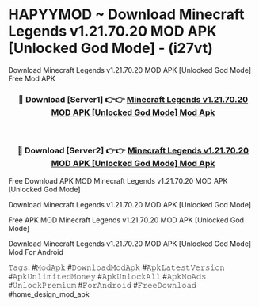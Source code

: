 # HAPYYMOD ~ Download Minecraft Legends v1.21.70.20 MOD APK [Unlocked God Mode] - (i27vt)
Download Minecraft Legends v1.21.70.20 MOD APK [Unlocked God Mode] Free Mod APK

<div align="center">
<h3>🔴 Download [Server1] 👉👉 <a href="https://apk-comot.site?title=Minecraft_Legends_v1.21.70.20_MOD_APK_[Unlocked_God_Mode]">Minecraft Legends v1.21.70.20 MOD APK [Unlocked God Mode] Mod Apk</a></h3><br>

<h3>🔴 Download [Server2] 👉👉 <a href="https://apk-comot.site?title=Minecraft_Legends_v1.21.70.20_MOD_APK_[Unlocked_God_Mode]">Minecraft Legends v1.21.70.20 MOD APK [Unlocked God Mode] Mod Apk</a></h3>
</div>


Free Download APK MOD Minecraft Legends v1.21.70.20 MOD APK [Unlocked God Mode]

Download Minecraft Legends v1.21.70.20 MOD APK [Unlocked God Mode] 

Free APK MOD Minecraft Legends v1.21.70.20 MOD APK [Unlocked God Mode] 

Download Minecraft Legends v1.21.70.20 MOD APK [Unlocked God Mode] Mod For Android

𝚃𝚊𝚐𝚜: #𝙼𝚘𝚍𝙰𝚙𝚔 #𝙳𝚘𝚠𝚗𝚕𝚘𝚊𝚍𝙼𝚘𝚍𝙰𝚙𝚔 #𝙰𝚙𝚔𝙻𝚊𝚝𝚎𝚜𝚝𝚅𝚎𝚛𝚜𝚒𝚘𝚗 #𝙰𝚙𝚔𝚄𝚗𝚕𝚒𝚖𝚒𝚝𝚎𝚍𝙼𝚘𝚗𝚎𝚢 #𝙰𝚙𝚔𝚄𝚗𝚕𝚘𝚌𝚔𝙰𝚕𝚕 #𝙰𝚙𝚔𝙽𝚘𝙰𝚍𝚜 #𝚄𝚗𝚕𝚘𝚌𝚔𝙿𝚛𝚎𝚖𝚒𝚞𝚖 #𝙵𝚘𝚛𝙰𝚗𝚍𝚛𝚘𝚒𝚍 #𝙵𝚛𝚎𝚎𝙳𝚘𝚠𝚗𝚕𝚘𝚊𝚍 #home_design_mod_apk